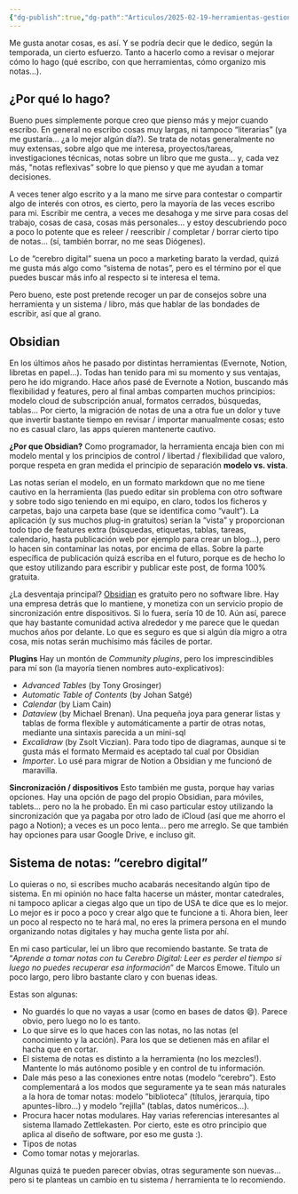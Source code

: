 ```yaml
---
{"dg-publish":true,"dg-path":"Articulos/2025-02-19-herramientas-gestion-conocimiento/Obsidian como herramienta para un cerebro digital.md","permalink":"/articulos/2025-02-19-herramientas-gestion-conocimiento/obsidian-como-herramienta-para-un-cerebro-digital/","title":"Usa Obsidian como herramienta para tu cerebro digital","tags":["productividad"]}
---
```



Me gusta anotar cosas, es así. Y se podría decir que le dedico, según la temporada, un cierto esfuerzo. Tanto a hacerlo como a revisar o mejorar cómo lo hago (qué escribo, con que herramientas, cómo organizo mis notas…). 

## ¿Por qué lo hago?
Bueno pues simplemente porque creo que pienso más y mejor cuando escribo. En general no escribo cosas muy largas, ni tampoco “literarias” (ya me gustaría… ¿a lo mejor algún día?). Se trata de notas generalmente no muy extensas, sobre algo que me interesa, proyectos/tareas, investigaciones técnicas, notas sobre un libro que me gusta… y, cada vez más, "notas reflexivas” sobre lo que pienso y que me ayudan a tomar decisiones. 

A veces tener algo escrito y a la mano me sirve para contestar o compartir algo de interés con otros, es cierto, pero la mayoría de las veces escribo para mi. Escribir me centra, a veces me desahoga y me sirve para cosas del trabajo, cosas de casa, cosas más personales… y estoy descubriendo poco a poco lo potente que es releer / reescribir / completar / borrar cierto tipo de notas… (sí, también borrar, no me seas Diógenes). 

Lo de “cerebro digital” suena un poco a marketing barato la verdad, quizá me gusta más algo como “sistema de notas”, pero es el término por el que puedes buscar más info al respecto si te interesa el tema.

Pero bueno, este post pretende recoger un par de consejos sobre una herramienta y un sistema / libro, más que hablar de las bondades de escribir, así que al grano.

## Obsidian
En los últimos años he pasado por distintas herramientas (Evernote, Notion, libretas en papel…). Todas han tenido para mi su momento y sus ventajas, pero he ido migrando. Hace años pasé de Evernote a Notion, buscando más flexibilidad y features, pero al final ambas comparten muchos principios: modelo cloud de subscripción anual, formatos cerrados, búsquedas, tablas... Por cierto, la migración de notas de una a otra fue un dolor y tuve que invertir bastante tiempo en revisar / importar manualmente cosas; esto no es casual claro, las apps quieren mantenerte cautivo.

**¿Por que Obsidian?**
Como programador,  la herramienta encaja bien con mi modelo mental y los principios de control / libertad / flexibilidad que valoro, porque respeta en gran medida el principio de separación **modelo vs. vista**. 

Las notas serían el modelo, en un formato markdown que no me tiene cautivo en la herramienta (las puedo editar sin problema con otro software y sobre todo sigo teniendo en mi equipo, en claro, todos los ficheros y carpetas, bajo una carpeta base (que se identifica como “vault”). La aplicación (y sus muchos plug-in gratuitos) serían la “vista” y proporcionan todo tipo de features extra (búsquedas, etiquetas, tablas, tareas, calendario, hasta publicación web por ejemplo para crear un blog…), pero lo hacen sin contaminar las notas, por encima de ellas. Sobre la parte específica de publicación quizá escriba en el futuro, porque es de hecho lo que estoy utilizando para escribir y publicar este post, de forma 100% gratuita.

¿La desventaja principal? [Obsidian](https://obsidian.md/) es gratuito pero no software libre. Hay una empresa detrás que lo mantiene, y monetiza con un servicio propio de sincronización entre dispositivos. Si lo fuera, sería 10 de 10. Aún así, parece que hay bastante comunidad activa alrededor y me parece que le quedan muchos años por delante. Lo que es seguro es que si algún día migro a otra cosa, mis notas serán muchísimo más fáciles de portar.

**Plugins**
Hay un montón de *Community plugins*, pero los imprescindibles para mí son (la mayoría tienen nombres auto-explicativos):
- *Advanced Tables* (by Tony Grosinger)
- *Automatic Table of Contents* (by Johan Satgé)
- *Calendar* (by Liam Cain)
- *Dataview* (by Michael Brenan). Una pequeña joya para generar listas y tablas de forma flexible y automáticamente a partir de otras notas, mediante una sintaxis parecida a un mini-sql
- *Excalidraw* (by Zsolt Viczian). Para todo tipo de diagramas, aunque si te gusta más el formato Mermaid es aceptado tal cual por Obsidian
- *Importer*. Lo usé para migrar de Notion a Obsidian y me funcionó de maravilla.

**Sincronización / dispositivos**
Esto también me gusta, porque hay varias opciones. Hay una opción de pago del propio Obsidian, para móviles, tablets… pero no la he probado. En mi caso particular estoy utilizando la sincronización que ya pagaba por otro lado de iCloud (así que me ahorro el pago a Notion); a veces es un poco lenta... pero me arreglo. Se que también hay opciones para usar Google Drive, e incluso git.

## Sistema de notas: “cerebro digital”
Lo quieras o no, si escribes mucho acabarás necesitando algún tipo de sistema. En mi opinión no hace falta hacerse un máster, montar catedrales, ni tampoco aplicar a ciegas algo que un tipo de USA te dice que es lo mejor. Lo mejor es ir poco a poco y crear algo que te funcione a ti. Ahora bien, leer un poco al respecto no te hará mal, no eres la primera persona en el mundo organizando notas digitales y hay mucha gente lista por ahí.

En mi caso particular, leí un libro que recomiendo bastante. Se trata de “*Aprende a tomar notas con tu Cerebro Digital: Leer es perder el tiempo si luego no puedes recuperar esa información*” de Marcos Emowe. Título un poco largo, pero libro bastante claro y con buenas ideas. 

Estas son algunas:
- No guardés lo que no vayas a usar (como en bases de datos 😄). Parece obvio, pero luego no lo es tanto.
- Lo que sirve es lo que haces con las notas, no las notas (el conocimiento y la acción). Para los que se detienen más en afilar el hacha que en cortar.
- El sistema de notas es distinto a la herramienta (no los mezcles!). Mantente lo más autónomo posible y en control de tu información.
- Dale más peso a las conexiones entre notas (modelo “cerebro”). Esto complementará a los modos que seguramente ya te sean más naturales   a la hora de tomar notas: modelo ”biblioteca” (títulos, jerarquía, tipo apuntes-libro…) y modelo ”rejilla” (tablas, datos numéricos…). 
- Procura hacer notas modulares. Hay varias referencias interesantes al sistema llamado Zettlekasten. Por cierto, este es otro principio que aplica al diseño de software, por eso me gusta :).
- Tipos de notas
- Como tomar notas y mejorarlas.

Algunas quizá te pueden parecer obvias, otras seguramente son nuevas… pero si te planteas un cambio en tu sistema / herramienta te lo recomiendo.


